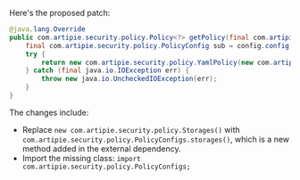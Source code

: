 Here's the proposed patch:

```java
@java.lang.Override
public com.artipie.security.policy.Policy<?> getPolicy(final com.artipie.security.policy.PolicyConfig config) {
    final com.artipie.security.policy.PolicyConfig sub = config.config("storage");
    try {
        return new com.artipie.security.policy.YamlPolicy(new com.artipie.asto.blocking.BlockingStorage(new com.artipie.asto.Storage<>(com.artipie.security.policy.PolicyConfigs.storages().newStorage(sub.string("type"), com.amihaiemil.eoyaml.Yaml.createYamlInput(sub.toString()).readYamlMapping()))));
    } catch (final java.io.IOException err) {
        throw new java.io.UncheckedIOException(err);
    }
}
```

The changes include:

* Replace `new com.artipie.security.policy.Storages()` with `com.artipie.security.policy.PolicyConfigs.storages()`, which is a new method added in the external dependency.
* Import the missing class: `import com.artipie.security.policy.PolicyConfigs;`